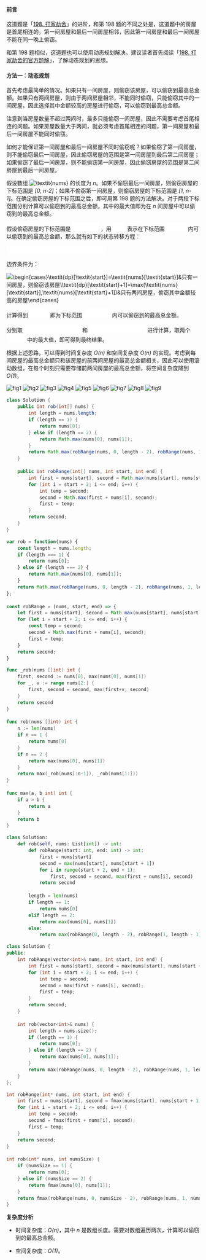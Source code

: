 #### 前言

这道题是「[198. 打家劫舍](https://leetcode-cn.com/problems/house-robber)」的进阶，和第 198 题的不同之处是，这道题中的房屋是首尾相连的，第一间房屋和最后一间房屋相邻，因此第一间房屋和最后一间房屋不能在同一晚上偷窃。

和第 198 题相似，这道题也可以使用动态规划解决。建议读者首先阅读「[198. 打家劫舍的官方题解](https://leetcode-cn.com/problems/house-robber/solution/da-jia-jie-she-by-leetcode-solution)」，了解动态规划的思想。

#### 方法一：动态规划

首先考虑最简单的情况。如果只有一间房屋，则偷窃该房屋，可以偷窃到最高总金额。如果只有两间房屋，则由于两间房屋相邻，不能同时偷窃，只能偷窃其中的一间房屋，因此选择其中金额较高的房屋进行偷窃，可以偷窃到最高总金额。

注意到当房屋数量不超过两间时，最多只能偷窃一间房屋，因此不需要考虑首尾相连的问题。如果房屋数量大于两间，就必须考虑首尾相连的问题，第一间房屋和最后一间房屋不能同时偷窃。

如何才能保证第一间房屋和最后一间房屋不同时偷窃呢？如果偷窃了第一间房屋，则不能偷窃最后一间房屋，因此偷窃房屋的范围是第一间房屋到最后第二间房屋；如果偷窃了最后一间房屋，则不能偷窃第一间房屋，因此偷窃房屋的范围是第二间房屋到最后一间房屋。

假设数组 ![\textit{nums} ](./p__textit{nums}_.png)  的长度为 *n*。如果不偷窃最后一间房屋，则偷窃房屋的下标范围是 *[0, n-2]*；如果不偷窃第一间房屋，则偷窃房屋的下标范围是 *[1, n-1]*。在确定偷窃房屋的下标范围之后，即可用第 198 题的方法解决。对于两段下标范围分别计算可以偷窃到的最高总金额，其中的最大值即为在 *n* 间房屋中可以偷窃到的最高总金额。

假设偷窃房屋的下标范围是 ![\[\textit{start},\textit{end}\] ](./p___textit{start},textit{end}__.png) ，用 ![\textit{dp}\[i\] ](./p__textit{dp}_i__.png)  表示在下标范围 ![\[\textit{start},i\] ](./p___textit{start},i__.png)  内可以偷窃到的最高总金额，那么就有如下的状态转移方程：

![\textit{dp}\[i\]=\max(\textit{dp}\[i-2\]+\textit{nums}\[i\],\textit{dp}\[i-1\]) ](./p___textit{dp}_i__=_max_textit{dp}_i-2_+textit{nums}_i_,_textit{dp}_i-1____.png) 

边界条件为：

![\begin{cases}\textit{dp}\[\textit{start}\]=\textit{nums}\[\textit{start}\]&只有一间房屋，则偷窃该房屋\\\textit{dp}\[\textit{start}+1\]=\max(\textit{nums}\[\textit{start}\],\textit{nums}\[\textit{start}+1\])&只有两间房屋，偷窃其中金额较高的房屋\end{cases} ](./p___begin{cases}_textit{dp}_textit{start}__=_textit{nums}_textit{start}__&_只有一间房屋，则偷窃该房屋__textit{dp}_textit{start}+1__=_max_textit{nums}_textit{start}_,_textit{nums}_textit{start}+1___&_只有两间房屋，偷窃其中金额较高的房屋_end{cases}__.png) 

计算得到 ![\textit{dp}\[\textit{end}\] ](./p__textit{dp}_textit{end}__.png)  即为下标范围 ![\[\textit{start},\textit{end}\] ](./p___textit{start},textit{end}__.png)  内可以偷窃到的最高总金额。

分别取 ![(\textit{start},\textit{end})=(0,n-2) ](./p___textit{start},textit{end}_=_0,n-2__.png)  和 ![(\textit{start},\textit{end})=(1,n-1) ](./p___textit{start},textit{end}_=_1,n-1__.png)  进行计算，取两个 ![\textit{dp}\[\textit{end}\] ](./p__textit{dp}_textit{end}__.png)  中的最大值，即可得到最终结果。

根据上述思路，可以得到时间复杂度 *O(n)* 和空间复杂度 *O(n)* 的实现。考虑到每间房屋的最高总金额只和该房屋的前两间房屋的最高总金额相关，因此可以使用滚动数组，在每个时刻只需要存储前两间房屋的最高总金额，将空间复杂度降到 *O(1)*。

 ![fig1](https://assets.leetcode-cn.com/solution-static/213/1.PNG) ![fig2](https://assets.leetcode-cn.com/solution-static/213/2.PNG) ![fig3](https://assets.leetcode-cn.com/solution-static/213/3.PNG) ![fig4](https://assets.leetcode-cn.com/solution-static/213/4.PNG) ![fig5](https://assets.leetcode-cn.com/solution-static/213/5.PNG) ![fig6](https://assets.leetcode-cn.com/solution-static/213/6.PNG) ![fig7](https://assets.leetcode-cn.com/solution-static/213/7.PNG) ![fig8](https://assets.leetcode-cn.com/solution-static/213/8.PNG) ![fig9](https://assets.leetcode-cn.com/solution-static/213/9.PNG) 

```Java [sol1-Java]
class Solution {
    public int rob(int[] nums) {
        int length = nums.length;
        if (length == 1) {
            return nums[0];
        } else if (length == 2) {
            return Math.max(nums[0], nums[1]);
        }
        return Math.max(robRange(nums, 0, length - 2), robRange(nums, 1, length - 1));
    }

    public int robRange(int[] nums, int start, int end) {
        int first = nums[start], second = Math.max(nums[start], nums[start + 1]);
        for (int i = start + 2; i <= end; i++) {
            int temp = second;
            second = Math.max(first + nums[i], second);
            first = temp;
        }
        return second;
    }
}
```

```JavaScript [sol1-JavaScript]
var rob = function(nums) {
    const length = nums.length;
    if (length === 1) {
        return nums[0];
    } else if (length === 2) {
        return Math.max(nums[0], nums[1]);
    }
    return Math.max(robRange(nums, 0, length - 2), robRange(nums, 1, length - 1));
};

const robRange = (nums, start, end) => {
    let first = nums[start], second = Math.max(nums[start], nums[start + 1]);
    for (let i = start + 2; i <= end; i++) {
        const temp = second;
        second = Math.max(first + nums[i], second);
        first = temp;
    }
    return second;
}
```

```go [sol1-Golang]
func _rob(nums []int) int {
    first, second := nums[0], max(nums[0], nums[1])
    for _, v := range nums[2:] {
        first, second = second, max(first+v, second)
    }
    return second
}

func rob(nums []int) int {
    n := len(nums)
    if n == 1 {
        return nums[0]
    }
    if n == 2 {
        return max(nums[0], nums[1])
    }
    return max(_rob(nums[:n-1]), _rob(nums[1:]))
}

func max(a, b int) int {
    if a > b {
        return a
    }
    return b
}
```

```Python [sol1-Python3]
class Solution:
    def rob(self, nums: List[int]) -> int:
        def robRange(start: int, end: int) -> int:
            first = nums[start]
            second = max(nums[start], nums[start + 1])
            for i in range(start + 2, end + 1):
                first, second = second, max(first + nums[i], second)
            return second
        
        length = len(nums)
        if length == 1:
            return nums[0]
        elif length == 2:
            return max(nums[0], nums[1])
        else:
            return max(robRange(0, length - 2), robRange(1, length - 1))
```

```C++ [sol1-C++]
class Solution {
public:
    int robRange(vector<int>& nums, int start, int end) {
        int first = nums[start], second = max(nums[start], nums[start + 1]);
        for (int i = start + 2; i <= end; i++) {
            int temp = second;
            second = max(first + nums[i], second);
            first = temp;
        }
        return second;
    }

    int rob(vector<int>& nums) {
        int length = nums.size();
        if (length == 1) {
            return nums[0];
        } else if (length == 2) {
            return max(nums[0], nums[1]);
        }
        return max(robRange(nums, 0, length - 2), robRange(nums, 1, length - 1));
    }
};
```

```C [sol1-C]
int robRange(int* nums, int start, int end) {
    int first = nums[start], second = fmax(nums[start], nums[start + 1]);
    for (int i = start + 2; i <= end; i++) {
        int temp = second;
        second = fmax(first + nums[i], second);
        first = temp;
    }
    return second;
}

int rob(int* nums, int numsSize) {
    if (numsSize == 1) {
        return nums[0];
    } else if (numsSize == 2) {
        return fmax(nums[0], nums[1]);
    }
    return fmax(robRange(nums, 0, numsSize - 2), robRange(nums, 1, numsSize - 1));
}
```

**复杂度分析**

* 时间复杂度：*O(n)*，其中 *n* 是数组长度。需要对数组遍历两次，计算可以偷窃到的最高总金额。

* 空间复杂度：*O(1)*。
